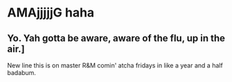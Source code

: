 # AMAjjjjjG haha
## Yo. Yah gotta be aware, aware of the flu, up in the air.]
New line
this is on master
R&M comin' atcha fridays in like a year and a half badabum.
